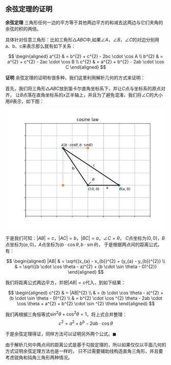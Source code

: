 ## 余弦定理的证明

**余弦定理** 三角形任何一边的平方等于其他两边平方的和减去这两边与它们夹角的余弦的积的两倍。

具体针对任意三角形：比如三角形$\triangle ABC$中,如果$\angle A$，$\angle B$，$\angle C$的对边分别用a、b、c来表示那么就有如下关系：

$$
\begin{aligned}
a^{2} & = b^{2} + c^{2} - 2bc \cdot \cos A \\
b^{2} & = a^{2} + c^{2} - 2ac \cdot \cos B \\
c^{2} & = a^{2} + b^{2} - 2ab \cdot \cos C
\end{aligned}
$$

**证明** 余弦定理的证明有很多种，我们这里利用解析几何的方式来证明：

首先，我们将三角形$\triangle ABC$放到笛卡尔直角坐标系下，并让$C$点与坐标系的原点对齐，
让$B$点落在直角坐标系的$x$正半轴上，并且为了避免混淆，我们将$\angle C$的大小用$\theta$表示，如下图：

![cosine_law.png](cosine_law.png)

于是我们可知：$|AB|=c$，$|AC|=b$，$|BC|=a$，$\angle C = \theta$，
$C$点坐标为$(0, 0)$，$B$点坐标为$(a, 0)$，$A$点坐标为$(b \cdot \cos \theta, b \cdot \sin \theta)$，
于是根据两点间的距离公式，有：

$$
\begin{aligned}
|AB| & = \sqrt{(x_{a} - x_{b})^{2} + (y_{a} - y_{b})^{2}} \\
     & = \sqrt{(b \cdot \cos \theta - a)^{2} + (b \cdot \sin \theta - 0)^{2}}
\end{aligned}
$$

我们将距离公式两边平方，并把$|AB|=c$代入，到如下结果：

$$
\begin{aligned}
c^{2} & = |AB|^{2}  \\
      & = (b \cdot \cos \theta - a)^{2} + (b \cdot \sin \theta - 0)^{2} \\
      & = b^{2} \cdot \cos ^{2} \theta - 2ab \cdot \cos \theta + a^{2} + b^{2} \cdot \sin ^{2} \theta
\end{aligned}
$$

我们再根据三角恒等式$\sin ^{2} \theta + \cos ^{2} \theta = 1$，将上式合并整理：
$$
c^{2} = a^{2} + b^{b} - 2ab \cdot \cos \theta
$$

于是余弦定理得证，同样方法可以证明另外两个公式。$\blacksquare$

由于解析几何中两点间的距离公式是基于勾股定理的，所以如果仅仅以平面几何的方式证明余弦定理方法也是一样的，
只不过需要辅助线构造直角三角形，并且要考虑锐角和钝角三角形两种情况。

